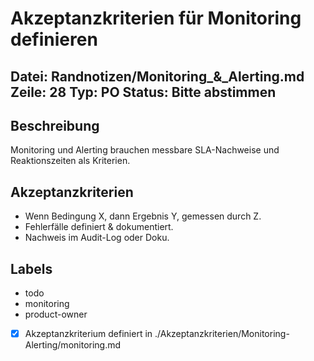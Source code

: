 # Akzeptanzkriterien für Monitoring definieren
Datei: Randnotizen/Monitoring_&_Alerting.md
Zeile: 28
Typ: PO
Status: Bitte abstimmen
---

## Beschreibung
Monitoring und Alerting brauchen messbare SLA-Nachweise und Reaktionszeiten als Kriterien.

## Akzeptanzkriterien
- Wenn Bedingung X, dann Ergebnis Y, gemessen durch Z.
- Fehlerfälle definiert & dokumentiert.
- Nachweis im Audit-Log oder Doku.

## Labels
- todo
- monitoring
- product-owner

- [x] Akzeptanzkriterium definiert in ./Akzeptanzkriterien/Monitoring-Alerting/monitoring.md
